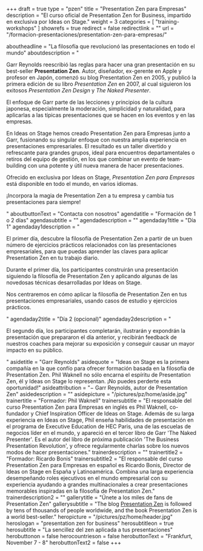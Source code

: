+++
draft		= true
type		= "pzen"
title		= "Presentation Zen para Empresas"
description = "El curso oficial de Presentation Zen for Business, impartido en exclusiva por Ideas on Stage."
weight		= 3
categories	= [ "training-workshops" ]
showrefs	= true
redirect	= false
redirectlink = ""
url 		= "/formacion-presentaciones/presentation-zen-para-empresas/"

aboutheadline    = "La filosofía que revolucionó las presentaciones en todo el mundo"
aboutdescription = "<p>Garr Reynolds reescribió las reglas para hacer una gran presentación en su best-seller <b>Presentation Zen</b>. Autor, diseñador, ex-gerente en Apple y profesor en Japón, comenzó su blog Presentation Zen en 2005, y publicó la primera edición de su libro <i>Presentation Zen</i> en 2007, al cual siguieron los exitosos <i>Presentation Zen Design</i> y <i>The Naked Presenter</i>.</p><p>El enfoque de Garr parte de las lecciones y principios de la cultura japonesa, especialmente la moderación, simplicidad y naturalidad, para aplicarlas a las típicas presentaciones que se hacen en los eventos y en las empresas.</p><p>En Ideas on Stage hemos creado Presentation Zen para Empresas junto a Garr, fusionando su singular enfoque con nuestra amplia experiencia en presentaciones empresariales. El resultado es un taller divertido y refrescante para grandes grupos, ideal para encuentros departamentales o retiros del equipo de gestión, en los que combinar un evento de team-building con una potente y útil nueva manera de hacer presentaciones.</p><p>Ofrecido en exclusiva por Ideas on Stage, <i>Presentation Zen para Empresas</i> está disponible en todo el mundo, en varios idiomas.<p><p>¡Incorpora la magia de Presentation Zen a tu empresa y cambia tus presentaciones para siempre!</p>"
aboutbuttonText  = "Contacta con nosotros"
agendatitle    = "Formación de 1 o 2 días"
agendasubtitle = ""
agendadescription = ""
agendaday1title = "Día 1"
agendaday1description = "<p>El primer día, descubre la filosofía de Presentation Zen a partir de un buen número de ejercicios prácticos relacionados con las presentaciones empresariales, para que puedas aprender las claves para aplicar Presentation Zen en tu trabajo diario.</p><p>Durante el primer día, los participantes construirán una presentación siguiendo la filosofía de Presentation Zen y aplicando algunas de las novedosas técnicas desarrolladas por Ideas on Stage.</p><p>Nos centraremos en cómo aplicar la filosofía de Presentation Zen en tus presentaciones empresariales, usando casos de estudio y ejercicios prácticos.</p>"
agendaday2title = "Día 2 (opcional)"
agendaday2description = "<p>El segundo día, los participantes completarán, ilustrarán y expondrán la presentación que prepararon el día anterior, y recibirán feedback de nuestros coaches para mejorar su exposición y conseguir causar un mayor impacto en su público.</p>"
asidetitle    = "Garr Reynolds"
asidequote = "Ideas on Stage es la primera compañía en la que confío para ofrecer formación basada en la filosofía de Presentation Zen. Phil Waknell no sólo encarna el espíritu de Presentation Zen, él y Ideas on Stage lo representan. ¡No puedes perderte esta oportunidad!"
asideattribution	= "− Garr Reynolds, autor de Presentation Zen"
asidedescription = ""
asidepicture = "/pictures/pz/home/aside.jpg"
trainertitle    = "Formador: Phil Waknell"
trainersubtitle = "El responsable del curso Presentation Zen para Empresas en inglés es Phil Waknell, co-fundador y Chief Inspiration Officer de Ideas on Stage. Además de su larga experiencia en Ideas on Stage, Phil enseña habilidades de presentación en el programa de Executive Education de HEC Paris, una de las escuelas de negocios líder en el mundo, y apareció en el tercer libro de Garr 'The Naked Presenter'. Es el autor del libro de próxima publicación 'The Business Presentation Revolution', y ofrece regularmente charlas sobre los nuevos modos de hacer presentaciones."
trainerdescription = ""
trainertitle2    = "Formador: Ricardo Bonis"
trainersubtitle2 = "El responsable del curso Presentation Zen para Empresas en español es Ricardo Bonis, Director de Ideas on Stage en España y Latinoamérica. Combina una larga experiencia desempeñando roles ejecutivos en el mundo empresarial con su experiencia ayudando a grandes multinacionales a crear presentaciones memorables inspiradas en la filosofía de Presentation Zen."
trainerdescription2 = ""
gallerytitle    = "Únete a los miles de fans de Presentation Zen"
gallerysubtitle = "The blog [Presentation Zen](http://www.presentationzen.com/) is followed by tens of thousands of people worldwide, and the book Presentation Zen is a world best-seller."
heropicture	    = "/pictures/pz/home/header.jpg"
heroslogan      = "presentation<span class='zengray zenregular'> zen</span><span class='zenregular'> for business</span>"
herosubtitleon  = true
herosubtitle    = "La sencillez del zen aplicada a tus presentaciones"
herobuttonon    = false
herocountrieson = false
herobuttonText  = "Frankfurt, November 7 - 8"
herobuttonText2	= false
+++
